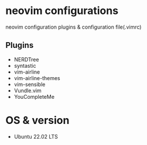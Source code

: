 # neovim configurations
neovim configuration plugins & configuration file(.vimrc)
## Plugins
- NERDTree
- syntastic
- vim-airline
- vim-airline-themes
- vim-sensible
- Vundle.vim
- YouCompleteMe

# OS & version
- Ubuntu 22.02 LTS
